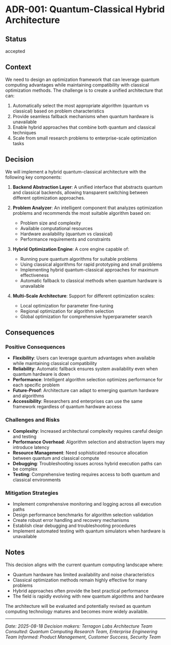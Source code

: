 # ADR-001: Quantum-Classical Hybrid Architecture

## Status
accepted

## Context
We need to design an optimization framework that can leverage quantum computing advantages while maintaining compatibility with classical optimization methods. The challenge is to create a unified architecture that can:

1. Automatically select the most appropriate algorithm (quantum vs classical) based on problem characteristics
2. Provide seamless fallback mechanisms when quantum hardware is unavailable
3. Enable hybrid approaches that combine both quantum and classical techniques
4. Scale from small research problems to enterprise-scale optimization tasks

## Decision
We will implement a hybrid quantum-classical architecture with the following key components:

1. **Backend Abstraction Layer**: A unified interface that abstracts quantum and classical backends, allowing transparent switching between different optimization approaches.

2. **Problem Analyzer**: An intelligent component that analyzes optimization problems and recommends the most suitable algorithm based on:
   - Problem size and complexity
   - Available computational resources
   - Hardware availability (quantum vs classical)
   - Performance requirements and constraints

3. **Hybrid Optimization Engine**: A core engine capable of:
   - Running pure quantum algorithms for suitable problems
   - Using classical algorithms for rapid prototyping and small problems
   - Implementing hybrid quantum-classical approaches for maximum effectiveness
   - Automatic fallback to classical methods when quantum hardware is unavailable

4. **Multi-Scale Architecture**: Support for different optimization scales:
   - Local optimization for parameter fine-tuning
   - Regional optimization for algorithm selection
   - Global optimization for comprehensive hyperparameter search

## Consequences

### Positive Consequences
- **Flexibility**: Users can leverage quantum advantages when available while maintaining classical compatibility
- **Reliability**: Automatic fallback ensures system availability even when quantum hardware is down
- **Performance**: Intelligent algorithm selection optimizes performance for each specific problem
- **Future-Proof**: Architecture can adapt to emerging quantum hardware and algorithms
- **Accessibility**: Researchers and enterprises can use the same framework regardless of quantum hardware access

### Challenges and Risks
- **Complexity**: Increased architectural complexity requires careful design and testing
- **Performance Overhead**: Algorithm selection and abstraction layers may introduce latency
- **Resource Management**: Need sophisticated resource allocation between quantum and classical compute
- **Debugging**: Troubleshooting issues across hybrid execution paths can be complex
- **Testing**: Comprehensive testing requires access to both quantum and classical environments

### Mitigation Strategies
- Implement comprehensive monitoring and logging across all execution paths
- Design performance benchmarks for algorithm selection validation
- Create robust error handling and recovery mechanisms
- Establish clear debugging and troubleshooting procedures
- Implement automated testing with quantum simulators when hardware is unavailable

## Notes
This decision aligns with the current quantum computing landscape where:
- Quantum hardware has limited availability and noise characteristics
- Classical optimization methods remain highly effective for many problems
- Hybrid approaches often provide the best practical performance
- The field is rapidly evolving with new quantum algorithms and hardware

The architecture will be evaluated and potentially revised as quantum computing technology matures and becomes more widely available.

---
*Date: 2025-08-18*
*Decision makers: Terragon Labs Architecture Team*
*Consulted: Quantum Computing Research Team, Enterprise Engineering Team*
*Informed: Product Management, Customer Success, Security Team*